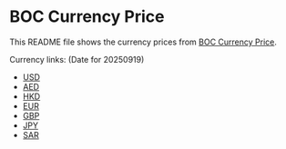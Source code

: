 # BOC Currency Price

This README file shows the currency prices from [BOC Currency Price](https://www.boc.cn/sourcedb/whpj/).

Currency links: (Date for 20250919)

- [USD](https://bocurrencyprice.techina.science/BOC_CURRENCY_PRICE/USD/20250919.json)
- [AED](https://bocurrencyprice.techina.science/BOC_CURRENCY_PRICE/AED/20250919.json)
- [HKD](https://bocurrencyprice.techina.science/BOC_CURRENCY_PRICE/HKD/20250919.json)
- [EUR](https://bocurrencyprice.techina.science/BOC_CURRENCY_PRICE/EUR/20250919.json)
- [GBP](https://bocurrencyprice.techina.science/BOC_CURRENCY_PRICE/GBP/20250919.json)
- [JPY](https://bocurrencyprice.techina.science/BOC_CURRENCY_PRICE/JPY/20250919.json)
- [SAR](https://bocurrencyprice.techina.science/BOC_CURRENCY_PRICE/SAR/20250919.json)

